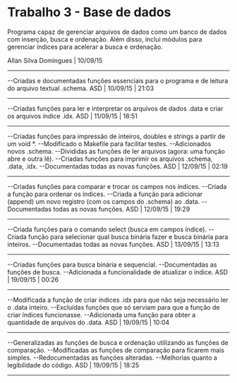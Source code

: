 # Trabalho 3 - Base de dados

Programa capaz de gerenciar arquivos de dados como um banco de dados com inserção, busca e ordenação.
Além disso, inclui módulos para gerenciar índices para acelerar a busca e ordenação.

Allan Silva Domingues | 10/09/15

---------------------------------------------------------------------------------------------------------
--Criadas e documentadas funções essenciais para o programa e de leitura do arquivo textual .schema.
ASD | 10/09/15 | 21:03

---------------------------------------------------------------------------------------------------------
--Criadas funções para ler e interpretar os arquivos de dados .data e criar os arquivos índice .idx.
ASD | 11/09/15 | 18:51

---------------------------------------------------------------------------------------------------------
--Criadas funções para impressão de inteiros, doubles e strings a partir de um void \*.
--Modificado o Makefile para facilitar testes.
--Adicionados novos .schema.
--Divididas as funções de ler arquivos (agora: uma função abre e outra lê).
--Criadas funções para imprimir os arquivos .schema, .data, .idx.
--Documentadas todas as novas funções.
ASD | 12/09/15 | 02:19

---------------------------------------------------------------------------------------------------------
--Criadas funções para comparar e trocar os campos nos índices.
--Criada a função para ordenar os índices.
--Criada a função para adicionar (append) um novo registro (com os campos do .schema) ao .data.
--Documentadas todas as novas funções.
ASD | 12/09/15 | 19:29

---------------------------------------------------------------------------------------------------------
--Criada funções para o comando select (busca em campos índice).
--Criada função para selecionar qual busca binária fazer e busca binária para inteiros.
--Documentadas todas as novas funções.
ASD | 13/09/15 | 13:13

---------------------------------------------------------------------------------------------------------
--Criadas funções para busca binária e sequencial.
--Documentadas as funções de busca.
--Adicionada a funcionalidade de atualizar o índice.
ASD | 19/09/15 | 00:26

---------------------------------------------------------------------------------------------------------
--Modificada a função de criar índices .idx para que não seja necessário ler o .data inteiro.
--Excluídas funções que só serviam para que a função de criar índices funcionasse.
--Adicionada uma função para obter a quantidade de arquivos do .data.
ASD | 19/09/15 | 10:04

---------------------------------------------------------------------------------------------------------
--Generalizadas as funções de busca e ordenação utilizando as funções de comparação.
--Modificadas as funções de comparação para ficarem mais simples.
--Redocumentadas as funções alteradas.
--Melhorias quanto a legibilidade do código.
ASD | 19/09/15 | 18:25

---------------------------------------------------------------------------------------------------------
